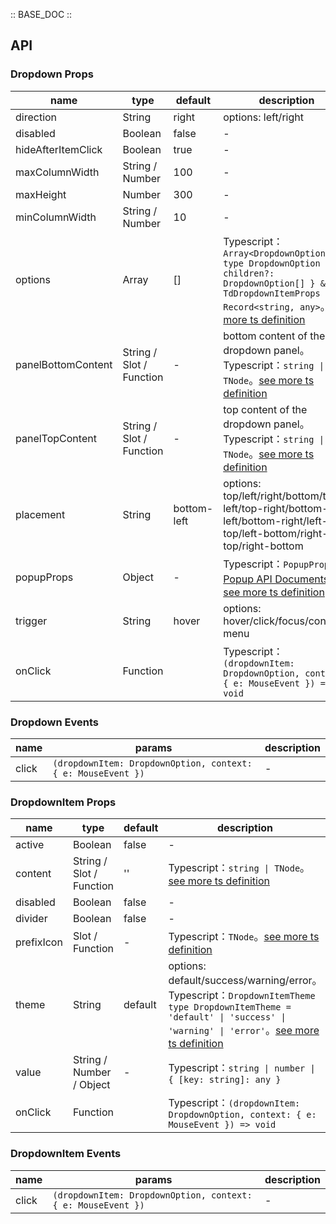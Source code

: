 :: BASE_DOC ::

## API

### Dropdown Props

name | type | default | description | required
-- | -- | -- | -- | --
direction | String | right | options: left/right | N
disabled | Boolean | false | \- | N
hideAfterItemClick | Boolean | true | \- | N
maxColumnWidth | String / Number | 100 | \- | N
maxHeight | Number | 300 | \- | N
minColumnWidth | String / Number | 10 | \- | N
options | Array | [] | Typescript：`Array<DropdownOption>` `type DropdownOption = { children?: DropdownOption[] } & TdDropdownItemProps & Record<string, any>`。[see more ts definition](https://github.com/Tencent/tdesign-vue-next/blob/develop/packages/components/dropdown/type.ts) | N
panelBottomContent | String / Slot / Function | - | bottom content of the dropdown panel。Typescript：`string \| TNode`。[see more ts definition](https://github.com/Tencent/tdesign-vue-next/blob/develop/packages/components/common.ts) | N
panelTopContent | String / Slot / Function | - | top content of the dropdown panel。Typescript：`string \| TNode`。[see more ts definition](https://github.com/Tencent/tdesign-vue-next/blob/develop/packages/components/common.ts) | N
placement | String | bottom-left | options: top/left/right/bottom/top-left/top-right/bottom-left/bottom-right/left-top/left-bottom/right-top/right-bottom | N
popupProps | Object | - | Typescript：`PopupProps`，[Popup API Documents](./popup?tab=api)。[see more ts definition](https://github.com/Tencent/tdesign-vue-next/blob/develop/packages/components/dropdown/type.ts) | N
trigger | String | hover | options: hover/click/focus/context-menu | N
onClick | Function |  | Typescript：`(dropdownItem: DropdownOption, context: { e: MouseEvent }) => void`<br/> | N

### Dropdown Events

name | params | description
-- | -- | --
click | `(dropdownItem: DropdownOption, context: { e: MouseEvent })` | \-


### DropdownItem Props

name | type | default | description | required
-- | -- | -- | -- | --
active | Boolean | false | \- | N
content | String / Slot / Function | '' | Typescript：`string \| TNode`。[see more ts definition](https://github.com/Tencent/tdesign-vue-next/blob/develop/packages/components/common.ts) | N
disabled | Boolean | false | \- | N
divider | Boolean | false | \- | N
prefixIcon | Slot / Function | - | Typescript：`TNode`。[see more ts definition](https://github.com/Tencent/tdesign-vue-next/blob/develop/packages/components/common.ts) | N
theme | String | default | options: default/success/warning/error。Typescript：`DropdownItemTheme` `type DropdownItemTheme = 'default' \| 'success' \| 'warning' \| 'error'`。[see more ts definition](https://github.com/Tencent/tdesign-vue-next/blob/develop/packages/components/dropdown-menu/type.ts) | N
value | String / Number / Object | - | Typescript：`string \| number \| { [key: string]: any }` | N
onClick | Function |  | Typescript：`(dropdownItem: DropdownOption, context: { e: MouseEvent }) => void`<br/> | N

### DropdownItem Events

name | params | description
-- | -- | --
click | `(dropdownItem: DropdownOption, context: { e: MouseEvent })` | \-
